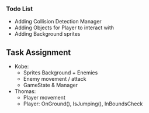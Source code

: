 ### Todo List

- Adding Collision Detection Manager
- Adding Objects for Player to interact with
- Adding Background sprites

## Task Assignment
- Kobe:
  - Sprites Background + Enemies
  - Enemy movement / attack
  - GameState & Manager
- Thomas:
  - Player movement
  - Player: OnGround(), IsJumping(), InBoundsCheck
